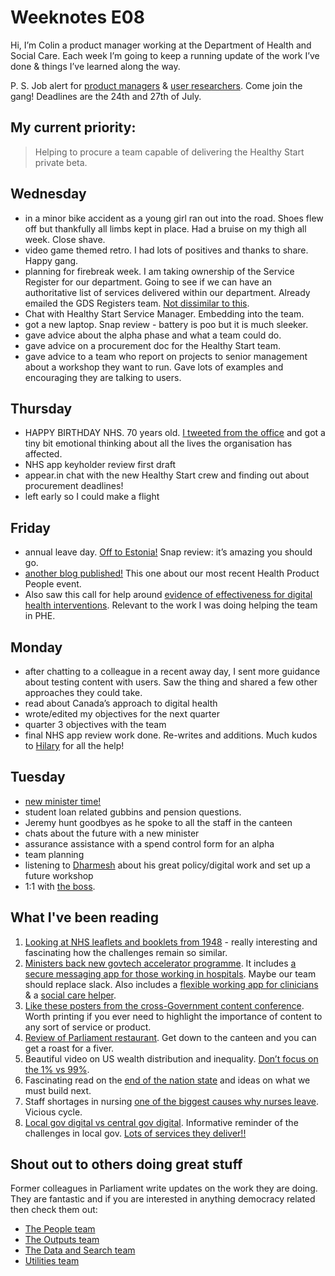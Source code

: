 # Weeknotes E08
Hi, I’m Colin a product manager working at the Department of Health and Social Care. Each week I’m going to keep a running update of the work I’ve done & things I’ve learned along the way.

P. S. Job alert for [product managers](https://www.civilservicejobs.service.gov.uk/csr/jobs.cgi?jcode=1588889) & [user researchers](https://www.civilservicejobs.service.gov.uk/csr/jobs.cgi?jcode=1588890). Come join the gang! Deadlines are the 24th and 27th of July.

## My current priority:
> Helping to procure a team capable of delivering the Healthy Start private beta.

## Wednesday
- in a minor bike accident as a young girl ran out into the road. Shoes flew off but thankfully all limbs kept in place. Had a bruise on my thigh all week. Close shave.
- video game themed retro. I had lots of positives and thanks to share. Happy gang.
- planning for firebreak week. I am taking ownership of the Service Register for our department. Going to see if we can have an authoritative list of services delivered within our department. Already emailed the GDS Registers team. [Not dissimilar to this](https://hodigital.blog.gov.uk/2018/06/07/creating-a-list-of-services/). 
- Chat with Healthy Start Service Manager. Embedding into the team.
- got a new laptop. Snap review - battery is poo but it is much sleeker.
- gave advice about the alpha phase and what a team could do.
- gave advice on a procurement doc for the Healthy Start team.
- gave advice to a team who report on projects to senior management about a workshop they want to run. Gave lots of examples and encouraging they are talking to users.

## Thursday
- HAPPY BIRTHDAY NHS. 70 years old. [I tweeted from the office](https://twitter.com/ColinPattinson/status/1014776631162998784) and got a tiny bit emotional thinking about all the lives the organisation has affected.
- NHS app keyholder review first draft 
- appear.in chat with the new Healthy Start crew and finding out about procurement deadlines!
- left early so I could make a flight

## Friday
- annual leave day. [Off to Estonia!](https://twitter.com/ColinPattinson/status/1015160799713808384) Snap review: it’s amazing you should go.
- [another blog published!](https://digitalhealth.blog.gov.uk/2018/07/06/health-product-people-how-to-run-a-successful-alpha/) This one about our most recent Health Product People event.
- Also saw this call for help around [evidence of effectiveness for digital health interventions](http://transformation.blog.nhs.uk/evidence-for-effectiveness-in-digital-health-innovations). Relevant to the work I was doing helping the team in PHE.

## Monday
- after chatting to a colleague in a recent away day, I sent more guidance about testing content with users. Saw the thing and shared a few other approaches they could take.
- read about Canada’s approach to digital health
- wrote/edited my objectives for the next quarter
- quarter 3 objectives with the team
- final NHS app review work done. Re-writes and additions. Much kudos to [Hilary](https://twitter.com/hiralyhall?lang=en) for all the help!

## Tuesday
- [new minister time!](https://twitter.com/MattHancock/status/1016414333830561793)
- student loan related gubbins and pension questions. 
- Jeremy hunt goodbyes as he spoke to all the staff in the canteen
- chats about the future with a new minister
- assurance assistance with a spend control form for an alpha
- team planning
- listening to [Dharmesh](https://twitter.com/dharmz23?lang=en) about his great policy/digital work and set up a future workshop
- 1:1 with [the boss](https://twitter.com/NayeemaC?lang=en).

## What I've been reading
1. [Looking at NHS leaflets and booklets from 1948](https://blog.mattedgar.com/2018/07/01/5-july-1948-a-chance-and-a-challenge/) - really interesting and fascinating how the challenges remain so similar.
2. [Ministers back new govtech accelerator programme](http://www.ukauthority.com/news/8353/ministers-back-new-govtech-accelerator-programme). It includes [a secure messaging app for those working in hospitals](https://forwardhealth.co/). Maybe our team should replace slack. Also includes a [flexible working app for clinicians](http://locumtap.com/) & a [social care helper](http://kraydel.com/).
3. [Like these posters from the cross-Government content conference](https://drive.google.com/file/d/1oRPg8oVbdf4h07iS0bSlX4QVT4GSPl9C/view). Worth printing if you ever need to highlight the importance of content to any sort of service or product.
4. [Review of Parliament restaurant](https://www.theguardian.com/lifeandstyle/2018/jul/01/house-of-commons-london-a-nasty-taste-in-my-mouth-restaurant-review). Get down to the canteen and you can get a roast for a fiver.
5. Beautiful video on US wealth distribution and inequality. [Don’t focus on the 1% vs 99%](https://www.youtube.com/watch?time_continue=179&v=hb28kAavh0M).
6. Fascinating read on the [end of the nation state](https://www.theguardian.com/news/2018/apr/05/demise-of-the-nation-state-rana-dasgupta) and ideas on what we must build next.
7. Staff shortages in nursing [one of the biggest causes why nurses leave](https://www.independent.co.uk/news/health/nurse-nhs-staff-patients-paperwork-bureaucracy-healthcare-funding-crisis-a8347611.html). Vicious cycle.
8. [Local gov digital vs central gov digital](http://philrumens.blogspot.com/2018/03/a-rough-guide-to-central-vs-local.html?m=1). Informative reminder of the challenges in local gov. [Lots of services they deliver!!](https://standards.esd.org.uk/?uri=list%2FenglishAndWelshServices&tab=children)

## Shout out to others doing great stuff
Former colleagues in Parliament write updates on the work they are doing. They are fantastic and if you are interested in anything democracy related then check them out:
- [The People team](https://ukparliament.github.io/sprintnotes.people/)
- [The Outputs team](https://ukparliament.github.io/sprintnotes.outputs/)
- [The Data and Search team](https://ukparliament.github.io/weeknotes.data-search/)
- [Utilities team](https://medium.com/@gemmarogers1)
